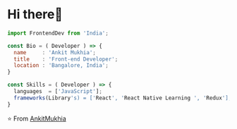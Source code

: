 <h1> Hi there👋 </h1>


```js
import FrontendDev from 'India';

const Bio = ( Developer ) => {
  name     : 'Ankit Mukhia';
  title    : 'Front-end Developer';
  location : 'Bangalore, India';
}

const Skills = ( Developer ) => {
  languages  = ['JavaScript'];
  frameworks(Library's) = ['React', 'React Native Learning ', 'Redux'];
}
```

⭐️ From [AnkitMukhia](https://github.com/ankitmukhia)

